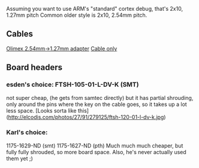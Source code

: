 Assuming you want to use ARM's "standard" cortex debug, that's 2x10, 1.27mm pitch
Common older style is 2x10, 2.54mm pitch.

## Cables

[Olimex 2.54mm->1.27mm adapter](https://www.olimex.com/Products/ARM/JTAG/ARM-JTAG-20-10/)
[Cable only](http://microcontrollershop.com/product_info.php?products_id=4517)


## Board headers

### esden's choice: FTSH-105-01-L-DV-K   (SMT)
not super cheap, (he gets from samtec directly) but it has partial 
shrouding, only around the pins where the key on the cable goes, so it
takes up a lot less space.  [Looks sorta like this]
(http://elcodis.com/photos/27/91/279125/ftsh-120-01-l-dv-k.jpg)

### Karl's choice:
1175-1629-ND (smt)
1175-1627-ND (pth)
Much much much cheaper, but fully fully shrouded, so more board space.
Also, he's never actually used them yet ;)


